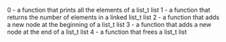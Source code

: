 0 -  a function that prints all the elements of a list_t list
1 - a function that returns the number of elements in a linked list_t list
2 - a function that adds a new node at the beginning of a list_t list
3 - a function that adds a new node at the end of a list_t list
4 - a function that frees a list_t list
